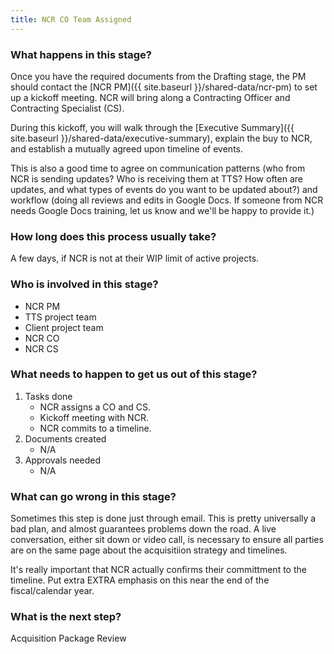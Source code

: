 ```yaml
---
title: NCR CO Team Assigned
---
```


### What happens in this stage? 
Once you have the required documents from the Drafting stage, the PM should contact the [NCR PM]({{ site.baseurl }}/shared-data/ncr-pm) to set up a kickoff meeting. NCR will bring along a Contracting Officer and Contracting Specialist (CS).

During this kickoff, you will walk through the [Executive Summary]({{ site.baseurl }}/shared-data/executive-summary), explain the buy to NCR, and establish a mutually agreed upon timeline of events.

This is also a good time to agree on communication patterns (who from NCR is sending updates? Who is receiving them at TTS? How often are updates, and what types of events do you want to be updated about?) and workflow (doing all reviews and edits in Google Docs. If someone from NCR needs Google Docs training, let us know and we'll be happy to provide it.)

### How long does this process usually take?
A few days, if NCR is not at their WIP limit of active projects. 

### Who is involved in this stage? 
- NCR PM
- TTS project team
- Client project team
- NCR CO
- NCR CS

### What needs to happen to get us out of this stage? 
1. Tasks done
	- NCR assigns a CO and CS.
	- Kickoff meeting with NCR.
	- NCR commits to a timeline.
2. Documents created
	- N/A
3. Approvals needed
	- N/A

### What can go wrong in this stage? 
Sometimes this step is done just through email. This is pretty universally a bad plan, and almost guarantees problems down the road. A live conversation, either sit down or video call, is necessary to ensure all parties are on the same page about the acquisitiion strategy and timelines.

It's really important that NCR actually confirms their committment to the timeline. Put extra EXTRA emphasis on this near the end of the fiscal/calendar year.

### What is the next step?
Acquisition Package Review


